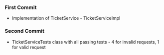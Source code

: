 ### First Commit 
- Implementation of TicketService - TicketServiceImpl

### Second Commit 
- TicketServiceTests class with all passing tests - 4 for invalid requests, 1 for valid request